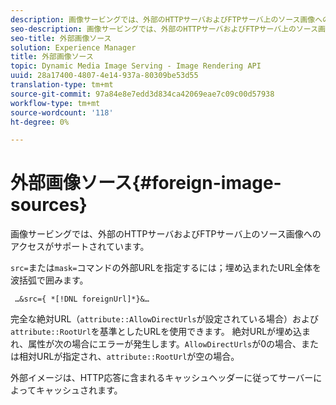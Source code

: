 ```yaml
---
description: 画像サービングでは、外部のHTTPサーバおよびFTPサーバ上のソース画像へのアクセスがサポートされています。
seo-description: 画像サービングでは、外部のHTTPサーバおよびFTPサーバ上のソース画像へのアクセスがサポートされています。
seo-title: 外部画像ソース
solution: Experience Manager
title: 外部画像ソース
topic: Dynamic Media Image Serving - Image Rendering API
uuid: 28a17400-4807-4e14-937a-80309be53d55
translation-type: tm+mt
source-git-commit: 97a84e8e7edd3d834ca42069eae7c09c00d57938
workflow-type: tm+mt
source-wordcount: '118'
ht-degree: 0%

---
```



# 外部画像ソース{#foreign-image-sources}

画像サービングでは、外部のHTTPサーバおよびFTPサーバ上のソース画像へのアクセスがサポートされています。

`src=`または`mask=`コマンドの外部URLを指定するには；埋め込まれたURL全体を波括弧で囲みます。

` …&src={ *[!DNL foreignUrl]*}&…`

完全な絶対URL（`attribute::AllowDirectUrls`が設定されている場合）および`attribute::RootUrl`を基準としたURLを使用できます。 絶対URLが埋め込まれ、属性が次の場合にエラーが発生します。`AllowDirectUrls`が0の場合、または相対URLが指定され、`attribute::RootUrl`が空の場合。

外部イメージは、HTTP応答に含まれるキャッシュヘッダーに従ってサーバーによってキャッシュされます。
